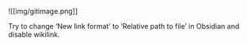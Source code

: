 ![[img/gitimage.png]]

Try to change ‘New link format’ to ‘Relative path to file’ in Obsidian and disable wikilink.

